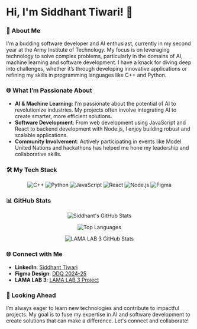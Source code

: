 # Hi, I'm Siddhant Tiwari! 👋

### 🚀 About Me

I'm a budding software developer and AI enthusiast, currently in my second year at the Army Institute of Technology. My focus is on leveraging technology to solve complex problems, particularly in the domains of AI, machine learning and software development. I have a knack for diving deep into challenges, whether it’s through developing innovative applications or refining my skills in programming languages like C++ and Python.

### 🌐 What I’m Passionate About

- **AI & Machine Learning**: I’m passionate about the potential of AI to revolutionize industries. My projects often involve integrating AI to create smarter, more efficient solutions.
- **Software Development**: From web development using JavaScript and React to backend development with Node.js, I enjoy building robust and scalable applications.
- **Community Involvement**: Actively participating in events like Model United Nations and hackathons has helped me hone my leadership and collaborative skills.

### 🛠️ My Tech Stack

<p align="center">
  <img src="https://img.shields.io/badge/C++-00599C?style=for-the-badge&logo=cplusplus&logoColor=white" alt="C++"/>
  <img src="https://img.shields.io/badge/Python-3776AB?style=for-the-badge&logo=python&logoColor=white" alt="Python"/>
  <img src="https://img.shields.io/badge/JavaScript-F7DF1E?style=for-the-badge&logo=javascript&logoColor=black" alt="JavaScript"/>
  <img src="https://img.shields.io/badge/React-61DAFB?style=for-the-badge&logo=react&logoColor=black" alt="React"/>
  <img src="https://img.shields.io/badge/Node.js-339933?style=for-the-badge&logo=nodedotjs&logoColor=white" alt="Node.js"/>
  <img src="https://img.shields.io/badge/Figma-F24E1E?style=for-the-badge&logo=figma&logoColor=white" alt="Figma"/>
</p>

### 📊 GitHub Stats

<p align="center">
  <img src="https://github-readme-stats.vercel.app/api?username=siddhu828&show_icons=true&theme=radical" alt="Siddhant's GitHub Stats" />
</p>

<p align="center">
  <img src="https://github-readme-stats.vercel.app/api/top-langs/?username=siddhu828&layout=compact&theme=radical" alt="Top Languages" />
</p>

<p align="center">
  <img src="https://github-readme-stats.vercel.app/api/pin/?username=SahilKumar75&repo=LAMA-LAB-3&theme=radical" alt="LAMA LAB 3 GitHub Stats" />
</p>

### 🌐 Connect with Me

- **LinkedIn**: [Siddhant Tiwari](https://www.linkedin.com/in/siddhant-tiwari-89522b277/)
- **Figma Design**: [DDQ 2024-25](https://www.figma.com/design/3UVfZg6eRn6VQp98mbeFh7/DDQ-2024-25?node-id=0-1&t=HlW6a57GL8AwpA7K-1)
- **LAMA LAB 3**: [LAMA LAB 3 Project](https://github.com/SahilKumar75/LAMA-LAB-3)

### 🎯 Looking Ahead

I’m always eager to learn new technologies and contribute to impactful projects. My goal is to fuse my expertise in AI and software development to create solutions that can make a difference. Let's connect and collaborate!
